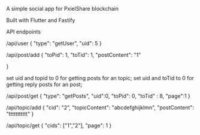 A simple social app for PxielShare blockchain

Built with Flutter and Fastify


API endpoints


/api/user
{
	"type": "getUser",
	"uid": 5
}




/api/post/add
{
    "toPid": 1,
	"toTid": 1,
	"postContent": "1"

}

set uid and topid to 0 for getting posts for an topic;
set uid and toTid to 0 for getting reply posts for an post;

/api/post/get
{
	"type": "getPosts",
    "uid":0,
    "toPid": 0,
	"toTid" : 8,
	"page":1
}


/api/topic/add
{
	"cid": "2",
	"topicContent": "abcdefghijklmn",
	"postContent": "ttttttttttt"
}


/api/topic/get
{
	"cids": ["1","2"],
	"page": 1
}